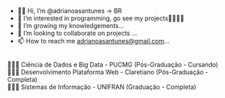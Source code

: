 - 👋🏾 Hi, I’m @adrianoasantunes -> BR
- 👀 I’m interested in programming, go see my projects🚀👨🏾‍💻
- 🌱 I’m growing my knowledgements...
- 💞️ I’m looking to collaborate on projects ...
- 📫 How to reach me adrianoasantunes@gmail.com...
<br>
👨🏽‍🎓 Ciência de Dados e Big Data - PUCMG (Pós-Graduação - Cursando) <br>
👨🏽‍🎓 Desenvolvimento Plataforma Web - Claretiano (Pós-Graduação - Completa) <br>
👨🏽‍🎓 Sistemas de Informação - UNIFRAN (Graduação - Completa) <br>


<!---
adrianoasantunes/adrianoasantunes is a ✨ special ✨ repository because its `README.md` (this file) appears on your GitHub profile.
You can click the Preview link to take a look at your changes.
--->
